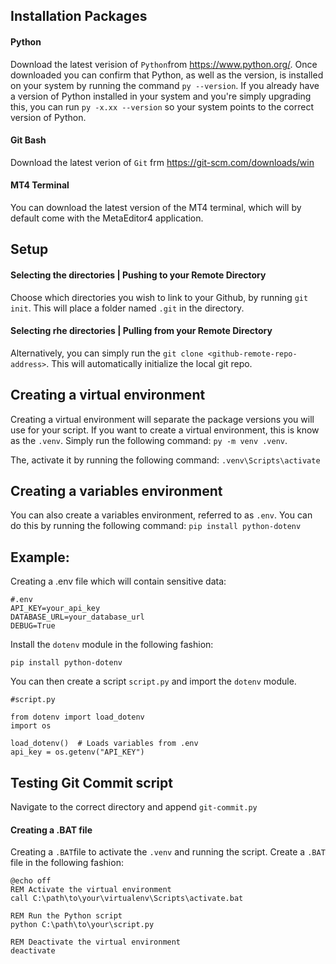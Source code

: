 ## Installation Packages

#### Python
Download the latest verision of `Python`from https://www.python.org/.
Once downloaded you can confirm that Python, as well as the version, is installed on your system by running the command `py --version`. If you already have a version of Python installed in your system and you're simply upgrading this, you can run `py -x.xx --version` so your system points to the correct version of Python.

#### Git Bash
Download the latest verion of `Git` frm https://git-scm.com/downloads/win

#### MT4 Terminal
You can download the latest version of the MT4 terminal, which will by default come with the MetaEditor4 application.

## Setup

#### Selecting the directories | Pushing to your Remote Directory
Choose which directories you wish to link to your Github, by running `git init`. This will place a folder named `.git` in the directory.

#### Selecting rhe directories | Pulling from your Remote Directory
Alternatively, you can simply run the `git clone <github-remote-repo-address>`. This will automatically initialize the local git repo. 

## Creating a virtual environment
Creating a virtual environment will separate the package versions you will use for your script. If you want to create a virtual environment, this is know as the `.venv`. 
Simply run the following command: `py -m venv .venv`.

The, activate it by running the following command: `.venv\Scripts\activate`

## Creating a variables environment
You can also create a variables environment, referred to as `.env`. You can do this by running the following command: `pip install python-dotenv
` 

## Example:
Creating a .env file which will contain sensitive data:
```
#.env
API_KEY=your_api_key
DATABASE_URL=your_database_url
DEBUG=True
```
Install the `dotenv` module in the following fashion:
```
pip install python-dotenv
```
You can then create a script `script.py` and import the `dotenv` module.
```
#script.py

from dotenv import load_dotenv
import os

load_dotenv()  # Loads variables from .env
api_key = os.getenv("API_KEY")
```

## Testing Git Commit script
Navigate to the correct directory and append `git-commit.py`

#### Creating a .BAT file
Creating a `.BAT`file to activate the `.venv`  and running the script. Create a `.BAT` file in the following fashion:

```
@echo off
REM Activate the virtual environment
call C:\path\to\your\virtualenv\Scripts\activate.bat

REM Run the Python script
python C:\path\to\your\script.py

REM Deactivate the virtual environment
deactivate
```

